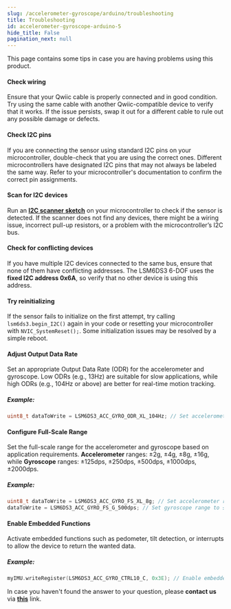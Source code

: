 ```yaml
---
slug: /accelerometer-gyroscope/arduino/troubleshooting 
title: Troubleshooting
id: accelerometer-gyroscope-arduino-5
hide_title: False
pagination_next: null
---
```


This page contains some tips in case you are having problems using this product.

<ExpandableSection title="My sensor won't initialize!">

#### Check wiring
Ensure that your Qwiic cable is properly connected and in good condition. Try using the same cable with another Qwiic-compatible device to verify that it works. If the issue persists, swap it out for a different cable to rule out any possible damage or defects.

#### Check I2C pins
If you are connecting the sensor using standard I2C pins on your microcontroller, double-check that you are using the correct ones. Different microcontrollers have designated I2C pins that may not always be labeled the same way. Refer to your microcontroller's documentation to confirm the correct pin assignments.

#### Scan for I2C devices
Run an [**I2C scanner sketch**](https://github.com/SolderedElectronics/Soldered-Hacky-Codes/tree/main/I2C_Scanner) on your microcontroller to check if the sensor is detected. If the scanner does not find any devices, there might be a wiring issue, incorrect pull-up resistors, or a problem with the microcontroller’s I2C bus.

#### Check for conflicting devices
If you have multiple I2C devices connected to the same bus, ensure that none of them have conflicting addresses. The LSM6DS3 6-DOF uses the **fixed I2C address 0x6A**, so verify that no other device is using this address.

#### Try reinitializing
If the sensor fails to initialize on the first attempt, try calling `lsm6ds3.begin_I2C()` again in your code or resetting your microcontroller with `NVIC_SystemReset();`. Some initialization issues may be resolved by a simple reboot.

</ExpandableSection>

<ExpandableSection title="My sensor won't read or display data!">

#### Adjust Output Data Rate
Set an appropriate Output Data Rate (ODR) for the accelerometer and gyroscope. Low ODRs (e.g., 13Hz) are suitable for slow applications, while high ODRs (e.g., 104Hz or above) are better for real-time motion tracking.

##### Example:
```cpp
uint8_t dataToWrite = LSM6DS3_ACC_GYRO_ODR_XL_104Hz; // Set accelerometer ODR to 104Hz
```

#### Configure Full-Scale Range
Set the full-scale range for the accelerometer and gyroscope based on application requirements. **Accelerometer** ranges: ±2g, ±4g, ±8g, ±16g, while **Gyroscope** ranges: ±125dps, ±250dps, ±500dps, ±1000dps, ±2000dps.

##### Example:
```cpp
uint8_t dataToWrite = LSM6DS3_ACC_GYRO_FS_XL_8g; // Set accelerometer range to ±8g
dataToWrite = LSM6DS3_ACC_GYRO_FS_G_500dps; // Set gyroscope range to ±500dps
```

#### Enable Embedded Functions
Activate embedded functions such as pedometer, tilt detection, or interrupts to allow the device to return the wanted data.

##### Example:
```cpp
myIMU.writeRegister(LSM6DS3_ACC_GYRO_CTRL10_C, 0x3E); // Enable embedded functions
```

</ExpandableSection>

<InfoBox>In case you haven't found the answer to your question, please **contact us** via [**this**](https://soldered.com/contact/) link.</InfoBox>